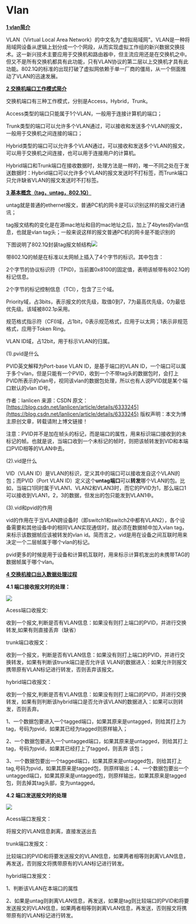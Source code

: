 # Vlan

[**1 vlan简介**](https://link.jianshu.com?t=http://blog.csdn.net/jesseyoung/article/details/40047749)  


VLAN（Virtual Local Area Network）的中文名为"虚拟局域网"。VLAN是一种将局域网设备从逻辑上划分成一个个网段，从而实现虚拟工作组的新兴数据交换技术。这一新兴技术主要应用于交换机和路由器中，但主流应用还是在交换机之中。但又不是所有交换机都具有此功能，只有VLAN协议的第二层以上交换机才具有此功能。802.1Q的标准的出现打破了虚拟网依赖于单一厂商的僵局，从一个侧面推动了VLAN的迅速发展。

[**2 交换机端口工作模式简介**](https://link.jianshu.com?t=http://blog.csdn.net/jesseyoung/article/details/40047749)

交换机端口有三种工作模式，分别是Access，Hybrid，Trunk。

Access类型的端口只能属于1个VLAN，一般用于连接计算机的端口；

Trunk类型的端口可以允许多个VLAN通过，可以接收和发送多个VLAN的报文，一般用于交换机之间连接的端口；

Hybrid类型的端口可以允许多个VLAN通过，可以接收和发送多个VLAN的报文，可以用于交换机之间连接，也可以用于连接用户的计算机。

Hybrid端口和Trunk端口在接收数据时，处理方法是一样的，唯一不同之处在于发送数据时：Hybrid端口可以允许多个VLAN的报文发送时不打标签，而Trunk端口只允许缺省VLAN的报文发送时不打标签。

[**3 基本概念（tag，untag，802.1Q）**](https://link.jianshu.com?t=http://blog.csdn.net/jesseyoung/article/details/40047749)  


untag就是普通的ethernet报文，普通PC机的网卡是可以识别这样的报文进行通讯；

tag报文结构的变化是在源mac地址和目的mac地址之后，加上了4bytes的vlan信息，也就是vlan tag头；一般来说这样的报文普通PC机的网卡是不能识别的

下图说明了802.1Q封装tag报文帧结构![](//upload-images.jianshu.io/upload_images/6105755-66b37ad347d4430a?imageMogr2/auto-orient/strip%7CimageView2/2/w/553/format/webp)

带802.1Q的帧是在标准以太网帧上插入了4个字节的标识。其中包含：

2个字节的协议标识符（TPID\)，当前置0x8100的固定值，表明该帧带有802.1Q的标记信息。

2个字节的标记控制信息（TCI），包含了三个域。

Priority域，占3bits，表示报文的优先级，取值0到7，7为最高优先级，0为最低优先级。该域被802.1p采用。

规范格式指示符（CFI\)域，占1bit，0表示规范格式，应用于以太网；1表示非规范格式，应用于Token Ring。

VLAN ID域，占12bit，用于标示VLAN的归属。

\(1\).pvid是什么

PVID英文解释为Port-base VLAN ID，是基于端口的VLAN ID，一个端口可以属于多个vlan，但是只能有一个PVID，收到一个不带tag头的数据包时，会打上PVID所表示的vlan号，视同该vlan的数据包处理，所以也有人说PVID就是某个端口默认的vlan ID号。

作者：lanlicen 来源：CSDN 原文：[https://blog.csdn.net/lanlicen/article/details/6333245](https://blog.csdn.net/lanlicen/article/details/6333245) 版权声明：本文为博主原创文章，转载请附上博文链接！

注意：PVID并不是加在帧头的标记，而是端口的属性，用来标识端口接收到的未标记的帧。也就是说，当端口收到一个未标记的帧时，则把该帧转发到VID和本端口PVID相等的VLAN中去。

\(2\).vid是什么

VID（VLAN ID）是VLAN的标识，定义其中的端口可以接收发自这个VLAN的包；而PVID（Port VLAN ID）定义这个**untag端口**可以**转发**哪个VLAN的包。比如，当端口1同时属于VLAN1、VLAN2和VLAN3时，而它的PVID为1，那么端口1可以接收到VLAN1，2，3的数据，但发出的包只能发到VLAN1中。

\(3\).vid和pvid的作用

vid的作用在于当VLAN跨设备时（即switch1和switch2中都有VLAN2），各个设备需要和其他设备中的相同VLAN实现通信时，就必须在数据帧中加入vlan tag，来标示该数据帧应该被转发的vlan id。简而言之，vid是用在设备之间互联时用来决定一个二层帧属于哪个vlan的标记。

pvid更多的时候是用于设备和计算机互联时，用来标示计算机发出的未携带TAG的数据帧属于哪个vlan。





[**4 交换机接口出入数据处理过程**](https://link.jianshu.com?t=http://blog.csdn.net/jesseyoung/article/details/40047749)  


**4.1 端口接收报文时的处理：**

![](//upload-images.jianshu.io/upload_images/6105755-1088c25430d470d6?imageMogr2/auto-orient/strip%7CimageView2/2/w/554/format/webp)

Acess端口收报文:

收到一个报文,判断是否有VLAN信息：如果没有则打上端口的PVID，并进行交换转发,如果有则直接丢弃（缺省）

trunk端口收报文：

收到一个报文，判断是否有VLAN信息：如果没有则打上端口的PVID，并进行交换转发，如果有判断该trunk端口是否允许该 VLAN的数据进入：如果允许则报文携带原有VLAN标记进行转发，否则丢弃该报文。

hybrid端口收报文：

收到一个报文,判断是否有VLAN信息：如果没有则打上端口的PVID，并进行交换转发，如果有则判断该hybrid端口是否允许该VLAN的数据进入：如果可以则转发，否则丢弃。



1、一个数据包要进入一个tagged端口，如果其原来是untagged，则给其打上为tag，号码为pvid，如果其已经为tagged则原样输入； 

2、一个数据包要进入一个untagged端口，如果其原来是untagged，则给其打上tag，号码为pvid，如果其已经打上了tagged，则丢弃 该包；

3、一个数据包要出一个tagged端口，如果其原来是untagged包，则给其打上tag,号码为pvid，如果其原来是tagged包，则原样输出；4、一个数据包要出一个untagged端口，如果其原来是untagged包，则原样输出，如果其原来是tagged包，则去掉其tag头部，变为untagged。



**4.2 端口发送报文时的处理**

![](//upload-images.jianshu.io/upload_images/6105755-9bcb54ecf53948f9?imageMogr2/auto-orient/strip%7CimageView2/2/w/558/format/webp)

Acess端口发报文：

将报文的VLAN信息剥离，直接发送出去

trunk端口发报文：

比较端口的PVID和将要发送报文的VLAN信息，如果两者相等则剥离VLAN信息，再发送，否则报文将携带原有的VLAN标记进行转发。

hybrid端口发报文：

1、判断该VLAN在本端口的属性

2、如果是untag则剥离VLAN信息，再发送，如果是tag则比较端口的PVID和将要发送报文的VLAN信息，如果两者相等则剥离VLAN信息，再发送，否则报文将携带原有的VLAN标记进行转发。  


  


